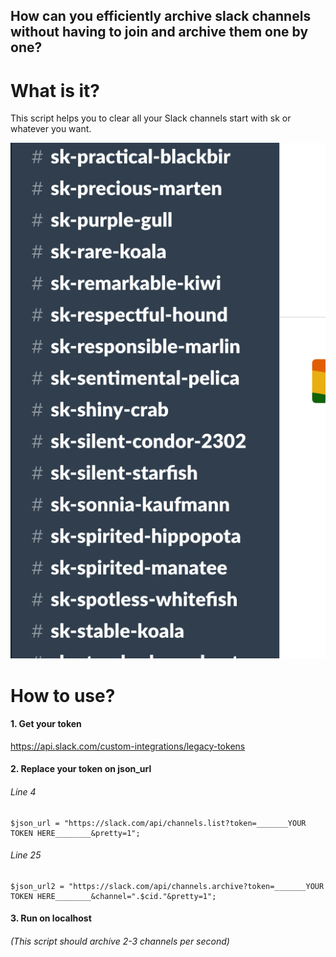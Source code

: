 ## How can you efficiently archive slack channels without having to join and archive them one by one?
 
# What is it?
This script helps you to clear all your Slack channels start with sk or whatever you want.

![alt text](https://github.com/andyocnz/Slack-bulk-channel-archive/blob/master/sk-slack.png)

# How to use?
#### 1. Get your token
https://api.slack.com/custom-integrations/legacy-tokens

#### 2. Replace your token on json_url
###### Line 4
```
$json_url = "https://slack.com/api/channels.list?token=_______YOUR TOKEN HERE________&pretty=1";
```
###### Line 25
```
$json_url2 = "https://slack.com/api/channels.archive?token=_______YOUR TOKEN HERE________&channel=".$cid."&pretty=1";

```

#### 3. Run on localhost

###### (This script should archive 2-3 channels per second)



